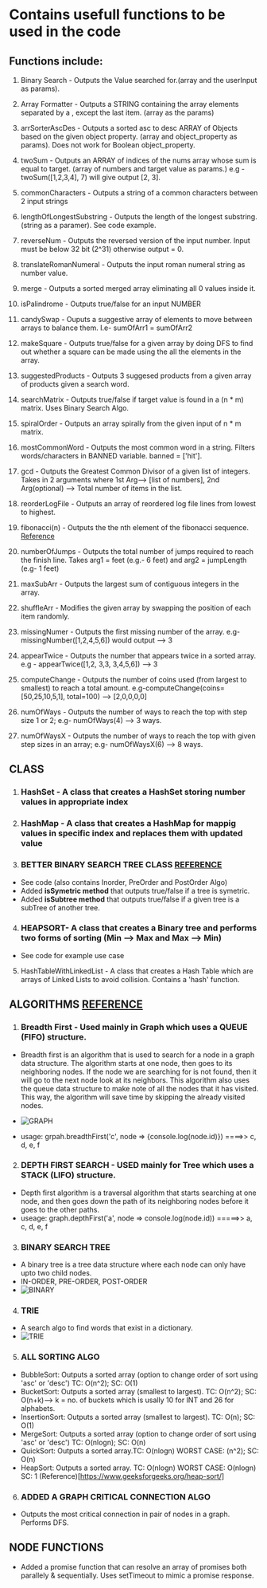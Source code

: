 # Contains usefull functions to be used in the code

## Functions include:

1. Binary Search - Outputs the Value searched for.(array and the userInput as params). 

2. Array Formatter - Outputs a STRING containing the array elements separated by a , except the last item. (array as the params)

3. arrSorterAscDes - Outputs a sorted asc to desc ARRAY of Objects based on the given object property. (array and object_property as params). Does not work for Boolean object_property.  

4. twoSum - Outputs an ARRAY of indices of the nums array whose sum is equal to target. (array of numbers and target value as params.) e.g - twoSum([1,2,3,4], 7) will give output [2, 3].

5. commonCharacters - Outputs a string of a common characters between 2 input strings

6. lengthOfLongestSubstring - Outputs the length of the longest substring. (string as a paramer). See code example.

7. reverseNum - Outputs the reversed version of the input number. Input must be below 32 bit (2^31) otherwise output = 0.

8. translateRomanNumeral - Outputs the input roman numeral string as number value. 

9. merge - Outputs a sorted merged array eliminating all 0 values inside it.

10. isPalindrome - Outputs true/false for an input NUMBER

11. candySwap - Ouputs a suggestive array of elements to move between arrays to balance them. I.e- sumOfArr1 = sumOfArr2

12. makeSquare - Outputs true/false for a given array by doing DFS to find out whether a square can be made using the all the elements in the array.

13. suggestedProducts - Outputs 3 suggesed products from a given array of products given a search word.

14. searchMatrix - Outputs true/false if target value is found in a (n * m) matrix. Uses Binary Search Algo. 

15. spiralOrder - Outputs an array spirally from the given input of n * m matrix. 

16. mostCommonWord - Outputs the most common word in a string. Filters words/characters in BANNED variable. banned = ['hit'].

17. gcd - Outputs the Greatest Common Divisor of a given list of integers. Takes in 2 arguments where 1st Arg--> [list of numbers], 2nd Arg(optional) --> Total number of items in the list.

18. reorderLogFile - Outputs an array of reordered log file lines from lowest to highest.

19. fibonacci(n) - Outputs the the nth element of the fibonacci sequence. [Reference](https://www.youtube.com/watch?v=B0NtAFf4bvU&list=PLBZBJbE_rGRV8D7XZ08LK6z-4zPoWzu5H&index=6)

20. numberOfJumps - Outputs the total number of jumps required to reach the finish line. Takes arg1 = feet (e.g.- 6 feet) and arg2 = jumpLength (e.g- 1 feet)

21. maxSubArr - Outputs the largest sum of contiguous integers in the array.

22. shuffleArr - Modifies the given array by swapping the position of each item randomly.

23. missingNumer - Outputs the first missing number of the array. e.g- missingNumber([1,2,4,5,6]) would output --> 3

24. appearTwice - Outputs the number that appears twice in a sorted array. e.g - appearTwice([1,2, 3,3, 3,4,5,6]) --> 3

25. computeChange - Outputs the number of coins used (from largest to smallest) to reach a total amount. e.g-computeChange(coins=[50,25,10,5,1], total=100) --> [2,0,0,0,0]

26. numOfWays - Outputs the number of ways to reach the top with step size 1 or 2; e.g- numOfWays(4) --> 3 ways.

27. numOfWaysX - Outputs the number of ways to reach the top with given step sizes in an array; e.g- numOfWaysX(6) --> 8 ways.

## CLASS

1. ### HashSet - A class that creates a HashSet storing number values in appropriate index
2. ### HashMap - A class that creates a HashMap for mappig values in specific index and replaces them with updated value
3. ### BETTER BINARY SEARCH TREE CLASS [REFERENCE](https://www.geeksforgeeks.org/implementation-binary-search-tree-javascript/)
- See code (also contains Inorder, PreOrder and PostOrder Algo)
- Added <strong>isSymetric method</strong> that outputs true/false if a tree is symetric.
- Added <strong>isSubtree method</strong> that outputs true/false if a given tree is a subTree of another tree.
4. ### HEAPSORT- A class that creates a Binary tree and performs two forms of sorting (Min --> Max and Max --> Min)
- See code for example use case
5. HashTableWithLinkedList - A class that creates a Hash Table which are arrays of Linked Lists to avoid collision. Contains a 'hash' function.

## ALGORITHMS [REFERENCE](https://blog.bitsrc.io/a-guide-to-javascript-algorithms-search-4d653be3dca2)

1. ### Breadth First - Used mainly in Graph which uses a QUEUE (FIFO) structure.
- Breadth first is an algorithm that is used to search for a node in a graph data structure. The algorithm starts at one node, then goes to its neighboring nodes. If the node we are searching for is not found, then it will go to the next node look at its neighbors. 
This algorithm also uses the queue data structure to make note of all the nodes that it has visited. This way, the algorithm will save time by skipping the already visited nodes.

- ![GRAPH](https://github.com/tausvels/usefullFunctions/blob/master/screenshots/graph.PNG "GRAPH")
- usage: grpah.breadthFirst('c', node => {console.log(node.id)}) ====>> c, d, e, f
2. ### DEPTH FIRST SEARCH - USED mainly for Tree which uses a STACK (LIFO) structure.
- Depth first algorithm is a traversal algorithm that starts searching at one node, and then goes down the path of its neighboring nodes before it goes to the other paths.
- useage: graph.depthFirst('a', node => console.log(node.id)) =====>> a, c, d, e, f

3. ### BINARY SEARCH TREE
- A binary tree is a tree data structure where each node can only have upto two child nodes.
- IN-ORDER, PRE-ORDER, POST-ORDER
- ![BINARY](https://github.com/tausvels/usefullFunctions/blob/master/screenshots/binaryTree.PNG)

4. ### TRIE 
- A search algo to find words that exist in a dictionary.
- ![TRIE](https://github.com/tausvels/usefullFunctions/blob/master/screenshots/Trie.PNG)

5. ### ALL SORTING ALGO
- BubbleSort: Outputs a sorted array (option to change order of sort using 'asc' or 'desc') TC: O(n^2); SC: O(1)
- BucketSort: Outputs a sorted array (smallest to largest). TC: O(n^2); SC: O(n+k)--> k = no. of buckets which is usally 10 for INT and 26 for alphabets.
- InsertionSort: Outputs a sorted array (smallest to largest). TC: O(n); SC: O(1)
- MergeSort: Outputs a sorted array (option to change order of sort using 'asc' or 'desc') TC: O(nlogn); SC: O(n)
- QuickSort: Outputs a sorted array.TC: O(nlogn) WORST CASE: (n^2); SC: O(n)
- HeapSort: Outputs a sorted array. TC: O(nlogn) WORST CASE: O(nlogn) SC: 1 (Reference)[https://www.geeksforgeeks.org/heap-sort/]

6. ### ADDED A GRAPH CRITICAL CONNECTION ALGO
- Outputs the most critical connection in pair of nodes in a graph. Performs DFS.

## NODE FUNCTIONS
- Added a promise function that can resolve an array of promises both parallely & sequentially. Uses setTimeout to mimic a promise response.